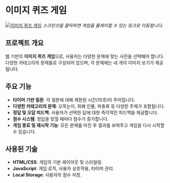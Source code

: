 # 이미지 퀴즈 게임

[![이미지 퀴즈 게임](https://javascript-quiz-eta.vercel.app/screenshot.png)](https://javascript-quiz-eta.vercel.app/)
*스크린샷을 클릭하면 게임을 플레이할 수 있는 링크로 이동합니다.*
## 프로젝트 개요
웹 기반의 **이미지 퀴즈 게임**으로, 사용자는 다양한 문제에 맞는 사진을 선택해야 합니다. 다양한 카테고리의 문제들로 구성되어 있으며, 각 문제에는 네 개의 이미지 보기가 제공됩니다.

## 주요 기능
- **타이머 기반 질문**: 각 질문에 대해 제한된 시간(10초)이 주어집니다.
- **다양한 카테고리의 문제**: 오목눈이, 화폐 인물, 파충류 등 다양한 주제가 포함됩니다.
- **정답 및 오답 피드백**: 사용자가 선택한 답에 대한 즉각적인 피드백을 제공합니다.
- **점수 시스템**: 정답을 맞힐 때마다 점수가 증가합니다.
- **게임 종료 및 재시작 기능**: 모든 문제를 마친 후 결과를 보여주고 게임을 다시 시작할 수 있습니다.

## 사용된 기술
- **HTML/CSS**: 게임의 기본 레이아웃 및 스타일링.
- **JavaScript**: 게임 로직, 사용자 상호작용, 타이머 관리.
- **Local Storage**: 사용자의 점수 저장.
